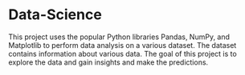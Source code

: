 # Data-Science
This project uses the popular Python libraries Pandas, NumPy, and Matplotlib to perform data analysis on a various dataset. The dataset contains information about various data. The goal of this project is to explore the data and gain insights and make the predictions.
